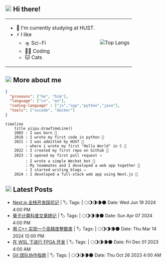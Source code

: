 <h2>
  <picture>
    <source srcset="https://fonts.gstatic.com/s/e/notoemoji/latest/1f44b/512.webp" type="image/webp">
    <img src="https://fonts.gstatic.com/s/e/notoemoji/latest/1f44b/512.gif" alt="👋" width="20" height="20">
  </picture>
   Hi there!
</h2>

<table>
  <tr>
    <td>
      <ul>
        <li>🌱 I'm currently studying at HUST.</li>
        <li>⚡️ I like
          <ul>
            <li>🛸 Sci-Fi</li>
            <li>🧑‍💻 Coding</li>
            <li>🐱 Cats</li>
          </ul>
        </li>
      </ul>
    </td>
    <td>
      <a>
        <img src="https://github-readme-stats.vercel.app/api/top-langs/?username=Yiipu&layout=compact&title_color=ffffff&text_color=eeeeee&bg_color=43,4158D0,C850C0,FFCC70" alt="Top Langs"/>
      </a>
    </td>
  </tr>
</table>

<h2>
  <picture>
    <source srcset="https://fonts.gstatic.com/s/e/notoemoji/latest/1f42c/512.webp" type="image/webp">
    <img src="https://fonts.gstatic.com/s/e/notoemoji/latest/1f42c/512.gif" alt="🐬" width="20" height="20">
  </picture>
  More about me
</h2>

```json
{
  "pronouns": ["he", "him"],
  "language": ["cn", "en"],
  "coding-language" : ["js","cpp","python","java"],
  "tools": ["vscode", "docker"]
}
```

```mermaid
timeline
    title yiipu.drawTimeLine()
    2003 : I was born 🎉
    2018 : I wrote my first code in python 🐍
    2021 : I was admitted by HUST 🏫
         : where i wrote my first "Hello World" in C 👋
    2022 : I created my first repo on Github 🐙
    2023 : I opened my first pull request ⭐️
         : I wrote a simple Wechat bot 🤖
         : My teammates and I developed a web app together 🤝
         : I started writing blogs ✏️
    2024 : I developed a full-stack web app using Next.js 🚀
```

<h2>
  <picture>
    <source srcset="https://fonts.gstatic.com/s/e/notoemoji/latest/270f_fe0f/512.webp" type="image/webp">
    <img src="https://fonts.gstatic.com/s/e/notoemoji/latest/270f_fe0f/512.gif" alt="✏" width="20" height="20">
  </picture>
  Latest Posts
</h2>

<!-- BLOG-POST-LIST:START -->
 - [Next.js 全栈开发踩坑记](https://yiipu.github.io/posts/next-fullstack/) | 🏷️ Tags:  | 🌕🌖🌗🌘🌑 Date: Wed Jun 19 2024 4:00 PM
 - [量子计算科普文章随记](https://yiipu.github.io/posts/reading-qcvc/) | 🏷️ Tags:  | 🌕🌖🌗🌘🌑 Date: Sun Apr 07 2024 4:00 PM
 - [用 C++ 实现一个高精度整数类](https://yiipu.github.io/posts/high-percision/) | 🏷️ Tags:  | 🌕🌖🌗🌘🌑 Date: Thu Mar 14 2024 12:00 PM
 - [在 WSL 下进行 FPGA 开发](https://yiipu.github.io/posts/fpga-with-wsl/) | 🏷️ Tags:  | 🌕🌖🌗🌘🌑 Date: Fri Dec 01 2023 4:00 AM
 - [Git 团队协作指南](https://yiipu.github.io/posts/git-teamwork/) | 🏷️ Tags:  | 🌕🌖🌗🌘🌑 Date: Thu Oct 26 2023 4:00 AM<!-- BLOG-POST-LIST:END -->
